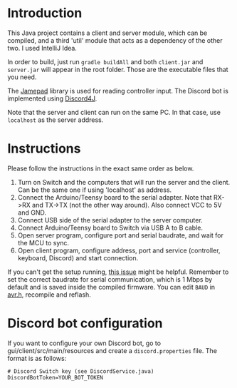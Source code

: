 # Introduction

This Java project contains a client and server module, which can be compiled, and a third 'util' module that acts as a dependency of the other two. I used IntelliJ Idea.

In order to build, just run `gradle buildAll` and both `client.jar` and `server.jar` will appear in the root folder. Those are the executable files that you need.

The [Jamepad](https://github.com/williamahartman/Jamepad) library is used for reading controller input. The Discord bot is implemented using [Discord4J](https://github.com/Discord4J/Discord4J).

Note that the server and client can run on the same PC. In that case, use `localhost` as the server address.

# Instructions

Please follow the instructions in the exact same order as below.
 1. Turn on Switch and the computers that will run the server and the client. Can be the same one if using 'localhost' as address.
 2. Connect the Arduino/Teensy board to the serial adapter. Note that RX->RX and TX->TX (not the other way around). Also connect VCC to 5V and GND.
 3. Connect USB side of the serial adapter to the server computer.
 4. Connect Arduino/Teensy board to Switch via USB A to B cable.
 5. Open server program, configure port and serial baudrate, and wait for the MCU to sync.
 6. Open client program, configure address, port and service (controller, keyboard, Discord) and start connection.
 
If you can't get the setup running, [this issue](https://github.com/javmarina/Nintendo-Switch-Remote-Control/issues/2) might be helpful. Remember to set the correct baudrate for serial communication, which is 1 Mbps by default and is saved inside the compiled firmware. You can edit `BAUD` in [avr.h](/firmware/include/avr.h), recompile and reflash.

# Discord bot configuration
 
If you want to configure your own Discord bot, go to gui/client/src/main/resources and create a `discord.properties` file. The format is as follows:

    # Discord Switch key (see DiscordService.java)
    DiscordBotToken=YOUR_BOT_TOKEN